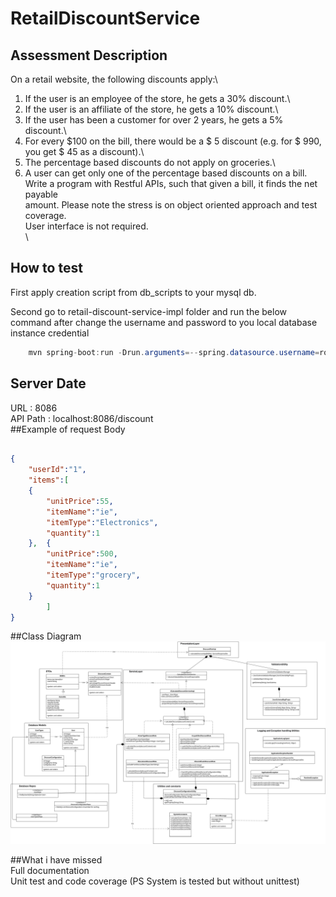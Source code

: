 # RetailDiscountService

## Assessment Description
On a retail website, the following discounts apply:\
1. If the user is an employee of the store, he gets a 30% discount.\
2. If the user is an affiliate of the store, he gets a 10% discount.\
3. If the user has been a customer for over 2 years, he gets a 5% discount.\
4. For every $100 on the bill, there would be a $ 5 discount (e.g. for $ 990, you get $ 45 as a discount).\
5. The percentage based discounts do not apply on groceries.\
6. A user can get only one of the percentage based discounts on a bill.\
Write a program with Restful APIs, such that given a bill, it finds the net payable\
amount. Please note the stress is on object oriented approach and test coverage.\
User interface is not required.\
\
## How to test

First apply creation script from db_scripts to your mysql db.

Second go to retail-discount-service-impl folder and run the below command after change the username and password to you local database instance credential
```java
	mvn spring-boot:run -Drun.arguments=--spring.datasource.username=root,--spring.datasource.username=root1
```

## Server Date

URL : 8086\
API Path : localhost:8086/discount\
##Example of request Body
```json

{
	"userId":"1",
	"items":[
	{
		"unitPrice":55,
		"itemName":"ie",
		"itemType":"Electronics",
		"quantity":1
	},	{
		"unitPrice":500,
		"itemName":"ie",
		"itemType":"grocery",
		"quantity":1
	}
		]
}
```

##Class Diagram\
![alt text](https://raw.githubusercontent.com/Mustafa-Mamdouh/RetailDiscountService/master/class_diagram.png)

##What i have missed\
 Full documentation \
 Unit test and code coverage (PS System is tested but without unittest)
